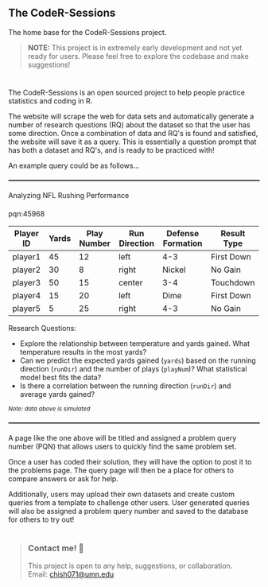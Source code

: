 ## The CodeR-Sessions

The home base for the CodeR-Sessions project.

> **NOTE:** This project is in extremely early development and not yet ready 
for users. Please feel free to explore the codebase and make suggestions! 

#
The CodeR-Sessions is an open sourced project to help people practice statistics and coding in R. 

The website will scrape the web for data sets and 
automatically generate a number of research questions (RQ) about the dataset so that the user has some direction. Once a combination of data and RQ's is found and satisfied, the website will save it as a query. This is essentially a question prompt that has both a dataset and RQ's, and is ready to be practiced with!  

An example query could be as follows... 

<hr style="border: 1px solid gray; width: 100%; margin-top: 20px; margin-bottom: 20px;">


<div style="display: flex; justify-content: space-between; margin-bottom: 20px;">
  <span>Analyzing NFL Rushing Performance</span>
  <span></span>
</div>
pqn:45968

| Player ID  | Yards | Play Number | Run Direction | Defense Formation | Result Type   |
|------------|-------|-------------|---------------|-------------------|---------------|
| player1    | 45    | 12          | left          | 4-3               | First Down    |
| player2    | 30    | 8           | right         | Nickel            | No Gain       |
| player3    | 50    | 15          | center        | 3-4               | Touchdown     |
| player4    | 15    | 20          | left          | Dime              | First Down    |
| player5    | 5     | 25          | right         | 4-3               | No Gain       |



Research Questions:
- Explore the relationship between temperature and yards gained. What temperature results in the most yards?
- Can we predict the expected yards gained (`yards`) based on the running direction (`runDir`) and the number of plays (`playNum`)? What statistical model best fits the data?
- Is there a correlation between the running direction (`runDir`) and average yards gained?

<small><em>Note: data above is simulated</em></small>

<hr style="border: 1px solid gray; width: 100%; margin-top: 20px; margin-bottom: 20px;">


A page like the one above will be titled and assigned a problem query number (PQN) that allows users to quickly find the same problem set. 

Once a user has coded their solution, they will have the option to post it to the problems page. The query page will then be a place for others to compare answers or ask for help.  

Additionally, users may upload their own datasets and create custom queries from a template to challenge other users. User generated queries will also be assigned a problem query number and saved to the database for others to try out! 

#

> ### Contact me! 📝
> This project is open to any help, suggestions, or collaboration.  
> Email: chish071@umn.edu

